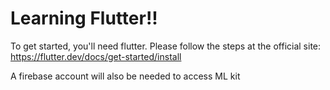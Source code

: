 # Learning Flutter!!

To get started, you'll need flutter.
Please follow the steps at the official site:
https://flutter.dev/docs/get-started/install

A firebase account will also be needed to access ML kit
